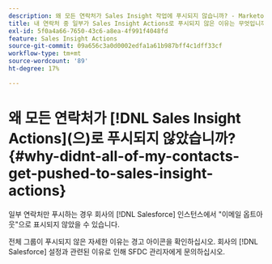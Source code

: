 ```yaml
---
description: 왜 모든 연락처가 Sales Insight 작업에 푸시되지 않습니까? - Marketo 설명서 - 제품 설명서
title: 내 연락처 중 일부가 Sales Insight Actions로 푸시되지 않은 이유는 무엇입니까?
exl-id: 5f0a4a66-7650-43c6-a8ea-4f991f4048fd
feature: Sales Insight Actions
source-git-commit: 09a656c3a0d0002edfa1a61b987bff4c1dff33cf
workflow-type: tm+mt
source-wordcount: '89'
ht-degree: 17%

---
```


# 왜 모든 연락처가 [!DNL Sales Insight Actions]&#x200B;(으)로 푸시되지 않았습니까? {#why-didnt-all-of-my-contacts-get-pushed-to-sales-insight-actions}

일부 연락처만 푸시하는 경우 회사의 [!DNL Salesforce] 인스턴스에서 &quot;이메일 옵트아웃&quot;으로 표시되지 않았을 수 있습니다.

전체 그룹이 푸시되지 않은 자세한 이유는 경고 아이콘을 확인하십시오. 회사의 [!DNL Salesforce] 설정과 관련된 이유로 인해 SFDC 관리자에게 문의하십시오.
